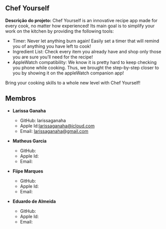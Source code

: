 
## **Chef Yourself**

**Descrição do projeto:**
Chef Yourself is an innovative recipe app made for every cook, no matter how experienced! Its main goal is to simplify your work on the kitchen by providing the following tools:

* Timer: Never let anything burn again! Easily set a timer that will remind you of anything you have left to cook!
* Ingredient List: Check every item you already have and shop only those you are sure you’ll need for the recipe!
* AppleWatch compatibility: We know it is pretty hard to keep checking you phone while cooking. Thus, we brought the step-by-step closer to you by showing it on the appleWatch companion app!

Bring your cooking skills to a whole new level with Chef Yourself!

## Membros

* **Larissa Ganaha**
    * GitHub: larissaganaha
	* Apple Id:larissaganaha@icloud.com
    * Email: larissaganaha@gmail.com
* **Matheus Garcia**
    * GitHub: 
	* Apple Id: 
    * Email: 
* **Fiipe Marques**
    * GitHub: 
	* Apple Id: 
    * Email: 
    
* **Eduardo de Almeida**
    * GitHub: 
	* Apple Id: 
    * Email: 


